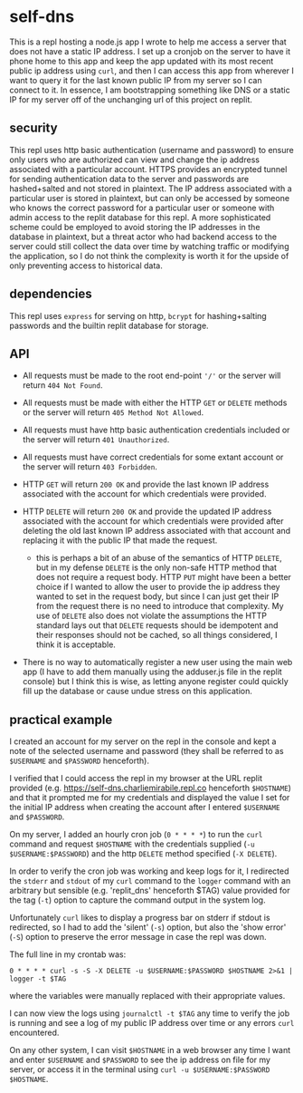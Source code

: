 # self-dns

This is a repl hosting a node.js app I wrote to help me access a server that does not have a static IP address. I set up a cronjob on the server to have it phone home to this app and keep the app updated with its most recent public ip address using `curl`, and then I can access this app from wherever I want to query it for the last known public IP from my server so I can connect to it. In essence, I am bootstrapping something like DNS or a static IP for my server off of the unchanging url of this project on replit.

## security

This repl uses http basic authentication (username and password) to ensure only users who are authorized can view and change the ip address associated with a particular account. HTTPS provides an encrypted tunnel for sending authentication data to the server and passwords are hashed+salted and not stored in plaintext. The IP address associated with a particular user is stored in plaintext, but can only be accessed by someone who knows the correct password for a particular user or someone with admin access to the replit database for this repl. A more sophisticated scheme could be employed to avoid storing the IP addresses in the database in plaintext, but a threat actor who had backend access to the server could still collect the data over time by watching traffic or modifying the application, so I do not think the complexity is worth it for the upside of only preventing access to historical data.

## dependencies

This repl uses `express` for serving on http, `bcrypt` for hashing+salting passwords and the builtin replit database for storage.

## API

- All requests must be made to the root end-point `'/'` or the server will return `404 Not Found`.
- All requests must be made with either the HTTP `GET` or `DELETE` methods or the server will return `405 Method Not Allowed`.
- All requests must have http basic authentication credentials included or the server will return `401 Unauthorized`.
- All requests must have correct credentials for some extant account or the server will return `403 Forbidden`.
- HTTP `GET` will return `200 OK` and provide the last known IP address associated with the account for which credentials were provided.
- HTTP `DELETE` will return `200 OK` and provide the updated IP address associated with the account for which credentials were provided after deleting the old last known IP address associated with that account and replacing it with the public IP that made the request.
	- this is perhaps a bit of an abuse of the semantics of HTTP `DELETE`, but in my defense `DELETE` is the only non-safe HTTP method that does not require a request body. HTTP `PUT` might have been a better choice if I wanted to allow the user to provide the ip address they wanted to set in the request body, but since I can just get their IP from the request there is no need to introduce that complexity. My use of `DELETE` also does not violate the assumptions the HTTP standard lays out that `DELETE` requests should be idempotent and their responses should not be cached, so all things considered, I think it is acceptable.

- There is no way to automatically register a new user using the main web app (I have to add them manually using the adduser.js file in the replit console) but I think this is wise, as letting anyone register could quickly fill up the database or cause undue stress on this application.

## practical example

I created an account for my server on the repl in the console and kept a note of the selected username and password (they shall be referred to as `$USERNAME` and `$PASSWORD` henceforth).

I verified that I could access the repl in my browser at the URL replit provided (e.g. https://self-dns.charliemirabile.repl.co henceforth `$HOSTNAME`) and that it prompted me for my credentials and displayed the value I set for the initial IP address when creating the account after I entered `$USERNAME` and `$PASSWORD`.

On my server, I added an hourly cron job (`0 * * * *`) to run the `curl` command and request `$HOSTNAME` with the credentials supplied (`-u $USERNAME:$PASSWORD`) and the http `DELETE` method specified (`-X DELETE`).

In order to verify the cron job was working and keep logs for it, I redirected the `stderr` and `stdout` of my `curl` command to the `logger` command with an arbitrary but sensible (e.g. 'replit_dns' henceforth $TAG) value provided for the tag (`-t`) option to capture the command output in the system log.

Unfortunately `curl` likes to display a progress bar on stderr if stdout is redirected, so I had to add the 'silent' (`-s`) option, but also the 'show error' (`-S`) option to preserve the error message in case the repl was down.

The full line in my crontab was:

```crontab
0 * * * * curl -s -S -X DELETE -u $USERNAME:$PASSWORD $HOSTNAME 2>&1 | logger -t $TAG
```

where the variables were manually replaced with their appropriate values.

I can now view the logs using `journalctl -t $TAG` any time to verify the job is running and see a log of my public IP address over time or any errors `curl` encountered.

On any other system, I can visit `$HOSTNAME` in a web browser any time I want and enter `$USERNAME` and `$PASSWORD` to see the ip address on file for my server, or access it in the terminal using `curl -u $USERNAME:$PASSWORD $HOSTNAME`.

